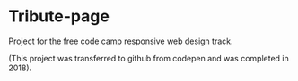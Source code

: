 # Tribute-page
Project for the free code camp responsive web design track. 

(This project was transferred to github from codepen and was completed in 2018).
